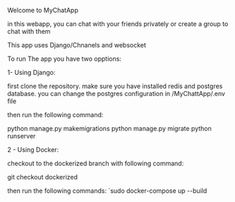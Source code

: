 

Welcome to MyChatApp

in this webapp, you can chat with your friends privately or create a group to chat with them

This app uses Django/Chnanels and websocket

To run The app you have two opptions:

1- Using Django:

first clone the repository. make sure you have installed redis and postgres database. you can change the postgres configuration in /MyChattApp/.env file

then run the following command:

  python manage.py makemigrations
  python manage.py migrate
  python runserver

2 - Using Docker:

checkout to the dockerized branch with following command:

git checkout dockerized

then run the following commands: `sudo docker-compose up --build
